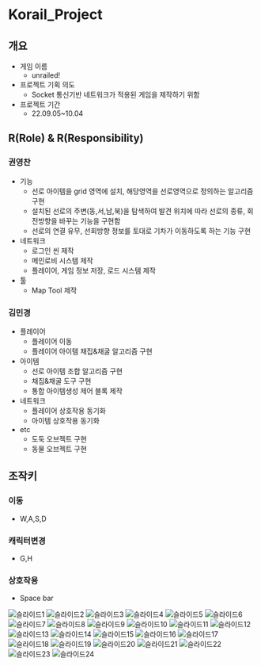# Korail_Project

## 개요
* 게임 이름
  * unrailed!
* 프로젝트 기획 의도 
  * Socket 통신기반 네트워크가 적용된 게임을 제작하기 위함 
* 프로젝트 기간 
  * 22.09.05~10.04

## R(Role) & R(Responsibility) 

### 권영찬
 * 기능
    -	선로 아이템을 grid 영역에 설치, 해당영역을 선로영역으로 정의하는 알고리즘 구현
    -	설치된 선로의 주변(동,서,남,북)을 탐색하여 발견 위치에 따라 선로의 종류, 회전방향을 바꾸는 기능을 구현함
    -	선로의 연결 유무, 선회방향 정보를 토대로 기차가 이동하도록 하는 기능 구현
  * 네트워크
    * 로그인 씬 제작
    * 메인로비 시스템 제작
    * 플레이어, 게임 정보 저장, 로드 시스템 제작
  * 툴
    -	Map Tool 제작

### 김민경
  * 플레이어
    * 플레이어 이동
    * 플레이어 아이템 채집&채굴 알고리즘 구현
  * 아이템 
    * 선로 아이템 조합 알고리즘 구현
    * 채집&채굴 도구 구현
    * 통합 아이템생성 제어 블록 제작
  * 네트워크
    * 플레이어 상호작용 동기화 
    * 아이템 상호작용 동기화
  * etc
    * 도둑 오브젝트 구현
    * 동물 오브젝트 구현
## 조작키
### 이동
*  W,A,S,D
### 캐릭터변경
* G,H
### 상호작용
* Space bar

![슬라이드1](https://user-images.githubusercontent.com/46679056/194745186-1f366c3c-f5d9-448b-8c26-6661ae378f5c.JPG)
![슬라이드2](https://user-images.githubusercontent.com/46679056/194745187-8a7a8f69-5950-466b-9eb1-3913a769e8e2.JPG)
![슬라이드3](https://user-images.githubusercontent.com/46679056/194745188-0ff576ce-c124-44b2-9699-e3ae33613547.JPG)
![슬라이드4](https://user-images.githubusercontent.com/46679056/194745189-d7d337e8-d799-4e35-823b-8e3f84d0d277.JPG)
![슬라이드5](https://user-images.githubusercontent.com/46679056/194745192-abc2e652-96aa-44a1-8361-72aaf035847f.JPG)
![슬라이드6](https://user-images.githubusercontent.com/46679056/194745196-043c88aa-1f82-4966-ae93-91fcf6430b72.JPG)
![슬라이드7](https://user-images.githubusercontent.com/46679056/194745198-ca935842-e626-489f-8be3-90d444419585.JPG)
![슬라이드8](https://user-images.githubusercontent.com/46679056/194745201-ef3a5e3f-aac9-4694-a69d-da59bafe2c47.JPG)
![슬라이드9](https://user-images.githubusercontent.com/46679056/194745203-677442fc-5e9e-40a7-84d4-f3c981278abb.JPG)
![슬라이드10](https://user-images.githubusercontent.com/46679056/194745206-4fcd6e67-e130-4746-a49c-d377a0d32cc9.JPG)
![슬라이드11](https://user-images.githubusercontent.com/46679056/194745207-9d990ea3-da82-450f-bde1-fa529a0a7f72.JPG)
![슬라이드12](https://user-images.githubusercontent.com/46679056/194745212-ddb74ca2-c271-4afd-b1ab-59e81bdd47b2.JPG)
![슬라이드13](https://user-images.githubusercontent.com/46679056/194745215-a2e1c7d3-c4ce-46e9-b074-81e4d6de7de5.JPG)
![슬라이드14](https://user-images.githubusercontent.com/46679056/194745217-1461313d-f53a-42a8-a671-5500bffd1f6c.JPG)
![슬라이드15](https://user-images.githubusercontent.com/46679056/194745219-62c187bd-821b-43dd-9495-dd2193f5cb33.JPG)
![슬라이드16](https://user-images.githubusercontent.com/46679056/194745220-b0105d70-689e-4849-87b9-5825ed933970.JPG)
![슬라이드17](https://user-images.githubusercontent.com/46679056/194745221-231c0ecf-a542-4518-ab02-1cbb04232fdd.JPG)
![슬라이드18](https://user-images.githubusercontent.com/46679056/194745224-7ce5ef4b-75f8-46b2-aa1c-2bc6304b53a7.JPG)
![슬라이드19](https://user-images.githubusercontent.com/46679056/194745225-a2aab412-27d5-41ab-975d-4ddf74c8a454.JPG)
![슬라이드20](https://user-images.githubusercontent.com/46679056/194745227-a656b5a8-e235-41be-8806-0f642235e073.JPG)
![슬라이드21](https://user-images.githubusercontent.com/46679056/194745229-ca87425e-8cb6-4129-9ddb-e01367353f36.JPG)
![슬라이드22](https://user-images.githubusercontent.com/46679056/194745230-15219d69-c891-475c-a447-232896f13a19.JPG)
![슬라이드23](https://user-images.githubusercontent.com/46679056/194745231-097a083e-5df1-4181-ace8-11b6f5d49e5e.JPG)
![슬라이드24](https://user-images.githubusercontent.com/46679056/194745232-c38cd2e0-f081-4cf9-8415-d737e2ab9d71.JPG)
